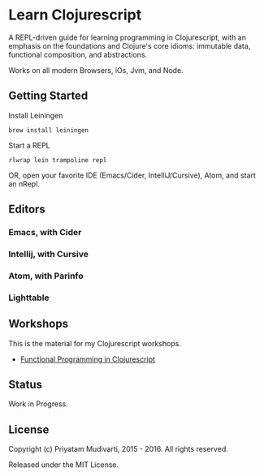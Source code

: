 Learn Clojurescript
===================

A REPL-driven guide for learning programming in Clojurescript, with an emphasis
on the foundations and Clojure's core idioms: immutable data, functional
composition, and abstractions.

Works on all modern Browsers, iOs, Jvm, and Node.

## Getting Started

Install Leiningen

	brew install leiningen

Start a REPL

	rlwrap lein trampoline repl

OR, open your favorite IDE (Emacs/Cider, IntelliJ/Cursive), Atom, and start an nRepl.

## Editors

### Emacs, with Cider


### Intellij, with Cursive


### Atom, with Parinfo


### Lighttable


## Workshops

This is the material for my Clojurescript workshops.

- [Functional Programming in Clojurescript](http://forwardjs.com/workshop/functional-programming-with-clojurescript-forward-summit-4)

## Status

Work in Progress.

## License

Copyright (c) Priyatam Mudivarti, 2015 - 2016. All rights reserved.

Released under the MIT License.
